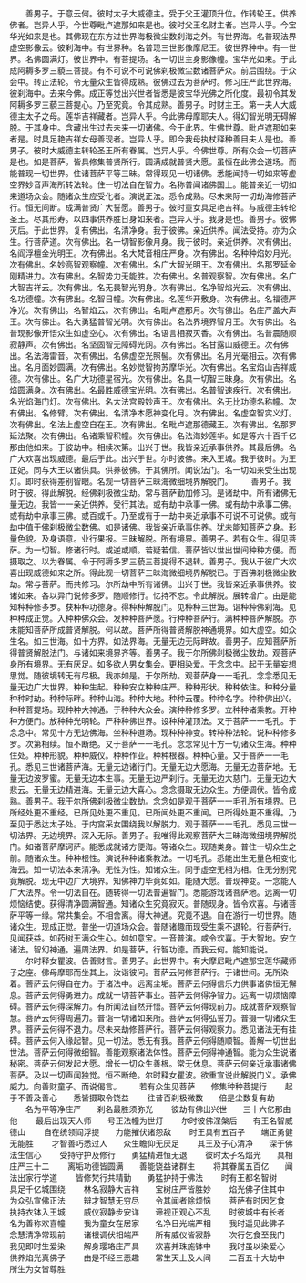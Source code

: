 <!-- { "loadSidebar": true } -->
　　善男子。于意云何。彼时太子大威德主。受于父王灌顶升位。作转轮王。供养佛者。岂异人乎。今世尊毗卢遮那如来是也。彼时父王名财主者。岂异人乎。今宝华光如来是也。其佛现在东方过世界海极微尘数刹海之外。有世界海。名普现法界虚空影像云。彼刹海中。有世界种。名普现三世影像摩尼王。彼世界种中。有一世界。名佛圆满灯。彼世界中。有菩提场。名一切世主身影像幢。宝华光如来。于此成阿耨多罗三藐三菩提。有不可说不可说佛刹极微尘数诸菩萨众。前后围绕。于众会中。转正法轮。令无量众生皆得成熟。彼佛过去为菩萨时。修习庄严此世界海。彼刹海中。去来今佛。成正等觉出兴世者皆悉是彼宝华光佛之所化度。最初令其发阿耨多罗三藐三菩提心。乃至究竟。令其成熟。善男子。时财主王。第一夫人大威德主太子之母。莲华吉祥藏者。岂异人乎。今此佛母摩耶夫人。得幻智光明无碍解脱。于其身中。含藏出生过去未来一切诸佛。今于此界。生佛世尊。毗卢遮那如来者是。时具足艳吉祥女母善现者。岂异人乎。即今我母执杖释种善目夫人是也。善男子。彼时大威德主转轮圣王所有眷属。岂异人乎。今佛世尊。所有众会一切菩萨是也。如是菩萨。皆具修集普贤所行。圆满成就普贤大愿。虽恒在此佛会道场。而能普现一切世界。住诸菩萨平等三昧。常得现见一切诸佛。悉能闻持一切如来等虚空界妙音声海所转法轮。住一切法自在智力。名称普闻诸佛国土。能普亲近一切如来道场众会。随诸众生应受化者。演说正法。悉令成熟。尽未来际一切劫海修菩萨行。恒无间断。成满普贤广大誓愿。善男子。彼时童女具足艳吉祥。与威德主转轮圣王。尽其形寿。以四事供养胜日身如来者。岂异人乎。我身是也。善男子。彼佛灭后。于此世界。复有佛出。名清净身。我于彼佛。亲近供养。闻法受持。亦为众生。行菩萨道。次有佛出。名一切智影像月身。我于彼时。亲近供养。次有佛出。名阎浮檀金光明王。次有佛出。名大梵音相庄严身。次有佛出。名种种焰妙月光。次有佛出。名妙高智观察幢。次有佛出。名广大智光明王。次有佛出。名那罗延金刚精进力。次有佛出。名智势力无能胜。次有佛出。名普观察智。次有佛出。名广大智吉祥云。次有佛出。名无畏智光明身。次有佛出。名净智焰光云。次有佛出。名功德幢。次有佛出。名智日幢。次有佛出。名莲华开敷身。次有佛出。名福德严净光。次有佛出。名智焰云。次有佛出。名毗卢遮那月。次有佛出。名庄严盖大声王。次有佛出。名大勇猛普智光明。次有佛出。名法界境界智月王。次有佛出。名普现影像开悟众生如虚空心。次有佛出。名语言相寂灭香。次有佛出。名普震随顺寂静声。次有佛出。名坚固智无障碍光网。次有佛出。名甘露山威德王。次有佛出。名法海雷音。次有佛出。名佛虚空光照髻。次有佛出。名月光毫相云。次有佛出。名月面妙圆满。次有佛出。名妙觉智拘苏摩华光。次有佛出。名宝焰山吉祥威德。次有佛出。名广大功德星宿光。次有佛出。名具一切智三昧身。次有佛出。名焰圆满身。次有佛出。名最胜威德宝光明。次有佛出。名普智速疾行。次有佛出。名光焰海门灯。次有佛出。名大法宫殿妙声王。次有佛出。名无比功德名称幢。次有佛出。名修臂。次有佛出。名清净本愿神变化月。次有佛出。名虚空智实义灯。次有佛出。名法上虚空自在王。次有佛出。名毗卢遮那德藏王。次有佛出。名那罗延法聚。次有佛出。名诸乘智积幢。次有佛出。名法海妙莲华。如是等六十百千亿那由他如来。于彼劫中。相续次第。出兴于世。我皆亲近承事供养。其最后佛。名广大欢喜出现威德。最后于此。出兴于世。尔时彼佛。来入王城。我于彼时。为王正妃。同与大王以诸供具。供养彼佛。于其佛所。闻说法门。名一切如来受生出现灯。即时获得差别智眼。名观一切菩萨三昧海微细境界解脱门。
　　善男子。我时于彼。得此解脱。经佛刹极微尘劫。常与菩萨勤加修习。是诸劫中。所有诸佛无量无边。我皆一一亲近供养。受行其法。或有劫中承事一佛。或有劫中承事二佛。或有劫中承事三佛。或百或千。乃至或有于一劫中亲近承事不可说不可说佛。或有劫中值于佛刹极微尘数佛。如是诸佛。我皆亲近承事供养。犹未能知菩萨之身。形量色貌。及身语意。业行果报。三昧解脱。所有境界。善男子。若有众生。得见菩萨。为一切智。修诸行时。或逆或顺。若疑若信。菩萨皆以世出世间种种方便。而摄取之。以为眷属。令于阿耨多罗三藐三菩提得不退转。善男子。我从于彼广大欢喜出现威德如来之所。得此观一切菩萨三昧海微细境界解脱已。于百佛刹极微尘数劫。常与菩萨。而共修习。尔所劫中所有诸佛。出兴于世。我皆亲近承事供养。彼诸如来。各以异门说修多罗。随顺修行。忆持不忘。令此解脱。展转增广。由是能知种种修多罗。获种种功德身。得种种解脱门。见种种三世海。诣种种佛刹海。见种种成正觉。入种种佛众会。发种种菩萨愿。行种种菩萨行。满种种菩萨解脱。亦未能知菩萨所成普贤解脱。何以故。菩萨所得普贤解脱神通境界。如大虚空。如众生名。如三世海。如十方界。如法界海。无量无边无际畔故。善男子。应知菩萨所得普贤解脱法门。与诸如来境界齐等。善男子。我于尔所佛刹极微尘数劫。观菩萨身所有境界。无有厌足。如多欲人男女集会。更相染爱。于念念中。起于无量妄想思觉。随彼境转无有尽极。我亦如是。于尔所劫。观菩萨身一一毛孔。念念悉见无量无边广大世界。种种生起。种种安立种种庄严。种种形状。种种依住。种种分量种种时劫。种种际畔。种种山海。种种大地。种种云覆。种种名字。种种佛出兴。种种菩提场。现种种大神通。于种种大众会。演种种修多罗。立种种诸乘教。开种种方便门。放种种光明轮。严种种佛世界。设种种灌顶法。又于菩萨一一毛孔。于念念中。常见十方无边佛海。坐种种道场。现种种神变。转种种法轮。说种种修多罗。次第相续。恒不断绝。又于菩萨一一毛孔。念念常见十方一切诸众生海。种种住处。种种形貌。种种威仪。种种作业。种种根器。种种心量。又于菩萨一一毛孔。悉见三世诸菩萨海。无量无边诸行门。无量无边大愿海。无量无边菩萨地。无量无边波罗蜜。无量无边本生事。无量无边严刹行。无量无边大慈门。无量无边大悲云。无量无边精进海。无量无边大喜心。念念摄取无边众生。方便调伏。皆令成熟。善男子。我于尔所佛刹极微尘数劫。念念如是观于菩萨一一毛孔所有境界。已所经处更不重经。已所见处更不重见。已所闻处更不重闻。已所得处更不重得。乃至见于悉达太子处。于内宫采女围绕我以解脱力。观于菩萨一一毛孔。悉见三世一切法界。无边境界。深入无际。善男子。我唯得此观察菩萨大三昧海微细境界解脱门。如诸菩萨摩诃萨。能悉成就诸方便海。等诸众生。现随类身。普住一切众生之前。随诸众生。种种根性。演说种种诸乘教法。一切毛孔。悉能出生无量色相变化海云。知一切法本来清净。无性为性。知诸众生。同于虚空无相为相。住无分别究竟解脱。现无中边广大境界。知佛神力毕竟如如。能随大愿。普现神变。一念能入广大法界。令一切法自在。随转得一切法普遍智门。悉能游戏诸菩萨地。远离一切烦恼结使。获得清净圆满智通。知诸众生究竟寂灭。普随现身。皆令欢喜。与诸菩萨平等一缘。常共集会。不相舍离。得大神通。究竟不退。自在游行一切世界。随诸众生。现成正觉。普坐一切道场众会。普随诸趣而现受生乘不退轮。行菩萨行。见闻获益。如药树王满众生心。如如意宝。一音普演。咸令欢喜。于大智地。安立诸法。智幻神通。遍周法界。如是菩萨。行智功德。而我云何。能知能说。
　　尔时释女瞿波。告善财言。善男子。此世界中。有大摩尼毗卢遮那宝莲华藏师子之座。佛母摩耶而坐其上。汝诣彼问。菩萨云何修菩萨行。于诸世间。无所染着。菩萨云何得自在力。于诸法中。远离尘垢。菩萨云何得信乐力供事诸佛恒无懈息。菩萨云何得勇进力。成就一切菩萨事业。菩萨云何得净智力。远离一切烦恼障碍。菩萨云何得深解力。有所闻法自然开悟。菩萨云何得现前力。成就菩萨观察智慧。菩萨云何得周遍力。普诣一切诸如来所。菩萨云何得弘誓力。普摄一切诸众生界。菩萨云何得不退力。尽未来劫修菩萨行。菩萨云何得观察力。悉见诸法无有挂碍。菩萨云何入缘起智。见一切法。悉无有我。菩萨云何得随顺智。善解一切世出世法。菩萨云何得微细智。善能观察诸法体性。菩萨云何得神通智。能为众生说诸秘密。菩萨云何发起大愿。增长一切众生善根。常无休息。菩萨云何亲近承事诸佛菩萨。及以一切声闻独觉。恒不断绝。尔时释女瞿波。欲重宣说此解脱门义。承佛威力。向善财童子。而说偈言。
　　若有众生见菩萨　　修集种种菩提行
　　起于不善及善心　　悉皆摄取令饶益
　　往昔百刹极微数　　倍是尘数复有劫
　　名为平等净庄严　　刹名最胜须弥光
　　彼劫有佛出兴世　　三十六亿那由他
　　最后出现天人师　　号正法幢为世灯
　　尔时彼佛涅槃后　　有王名智威德山
　　自在统领阎浮提　　力能摧伏诸怨敌
　　时王具有五百子　　端正勇健无能胜
　　才智善巧悉过人　　众生瞻仰无厌足
　　其王及子心清净　　深于佛法生信心
　　受持守护及修行　　勇猛精进恒无退
　　彼时太子名焰光　　具相庄严三十二
　　离垢功德皆圆满　　善能饶益诸群生
　　将其眷属五百亿　　闻法出家行学道
　　皆修梵行共精勤　　勇猛护持于佛法
　　时有王都名智树　　具足千亿城围绕
　　林名寂静大吉祥　　宝树庄严皆胜妙
　　焰光佛子住其中　　为众弘宣佛正法
　　辩才智慧无穷尽　　令其闻者除烦恼
　　菩萨有时因乞食　　执持衣钵入王城
　　威仪寂静步安详　　谛视正观心不乱
　　时彼城中有长者　　名为善称欢喜幢
　　我为童女在居家　　名净日光端严相
　　我时遥见此佛子　　念慧清净常现前
　　诸根调伏相端严　　所有威仪皆寂静
　　次行乞食至我门　　我见即时生爱染
　　解身璎珞庄严具　　欢喜并珠施钵中
　　我时虽以染爱心　　供养焰光真佛子
　　由是不经三恶趣　　常生天上及人间
　　二百五十大劫中　　所生为女皆尊胜
